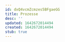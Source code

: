 ```yaml
---
id: dxQ4vcmZcmzes5BFgaeGG
title: Prozesse
desc: ''
updated: 1642672014494
created: 1642672014494
stub: true
---
```


